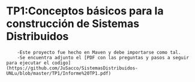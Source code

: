 # TP1:Conceptos básicos para la construcción de Sistemas Distribuidos 
		
		-Este proyecto fue hecho en Maven y debe importarse como tal. 
		-Se encuentra adjunto el [PDF con las preguntas y pasos a seguir para ejecutar el codigo](https://github.com/JuSacco/SistemasDistribuidos-UNLu/blob/master/TP1/Informe%20TP1.pdf)
		
